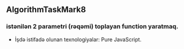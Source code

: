 ##  AlgorithmTaskMark8

### istənilən 2 parametri (rəqəmi) toplayan function yaratmaq.

- İşdə istifadə olunan texnologiyalar: Pure JavaScript.